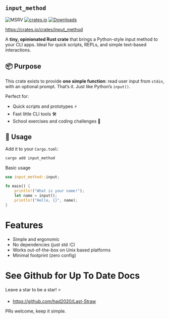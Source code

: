 ## `input_method`

![MSRV](https://img.shields.io/badge/Rust%20MSRV-1.78.0-brightgreen)
[![crates.io](https://img.shields.io/crates/v/input_method.svg)](https://crates.io/crates/input_method)
[![Downloads](https://img.shields.io/crates/d/input_method.svg)](https://crates.io/crates/input_method)

https://crates.io/crates/input_method


A **tiny, opinionated Rust crate** that brings a Python-style input method to your CLI apps. Ideal for quick scripts, REPLs, and simple text-based interactions.

## 📦 Purpose

This crate exists to provide **one simple function**: read user input from `stdin`, with an optional prompt. That’s it. Just like Python’s `input()`.

Perfect for:
- Quick scripts and prototypes ⚡
- Fast little CLI tools 🛠️
- School exercises and coding challenges 🧠

## 🚀 Usage

Add it to your `Cargo.toml`:

```bash
cargo add input_method
```

Basic usage 

```rust
use input_method::input;

fn main() {
    println!("What is your name!");
    let name = input();
    println!("Hello, {}", name);
}
```

# Features
- Simple and ergonomic
- No dependencies (just std :C)
- Works out-of-the-box on Unix based platforms
- Minimal footprint (zero config)

# See Github for Up To Date Docs
Leave a star to be a star! ⭐
- https://github.com/had2020/Last-Straw

PRs welcome, keep it simple.
